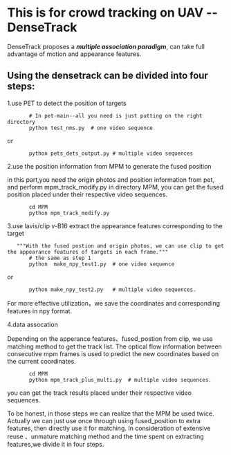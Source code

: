 
# This is for crowd tracking on UAV --DenseTrack 

DenseTrack proposes a **_multiple association paradigm_**, can take full advantage of motion and appearance features.

<!-- <p align="center"><img src="figs/pipeline.png" width="600"/></p> -->

<!-- > [**TOPIC: A Parallel Association Paradigm for Multi-Object Tracking under Complex Motions and Diverse Scenes**](https://ieeexplore.ieee.org/document/10851814)
>
> Xiaoyan Cao, Yiyao Zheng, Yao Yao, Huapeng Qin, Xiaoyu Cao and Shihui Guo
>
> _[IEEE TIP](https://ieeexplore.ieee.org/document/10851814)_ -->

   
## Using the densetrack can be divided into four steps:
   
   1.use PET to detect the position of targets
       
           # In pet-main--all you need is just putting on the right directory
           python test_nms.py  # one video sequence
         
   or  
         
           python pets_dets_output.py # multiple video sequences
   
   
   2.use the position information from MPM to generate the fused position


  in this part,you need the origin photos and position information from pet, and perform mpm_track_modify.py in directory MPM,
  you can get the fused position placed under their respective video sequences.
         
           cd MPM
           python mpm_track_modify.py 

   3.use lavis/clip v-B16  extract the appearance features corresponding to the target
   
       """With the fused postion and origin photos, we can use clip to get the appearance features of targets in each frame."""
           # the same as step 1
           python  make_npy_test1.py  # one video sequence
   
   or
   
           python make_npy_test2.py   # multiple video sequences. 
   
   For more effective utilization，we save the coordinates and corresponding features in npy format.
 

   4.data assocation 

 
  Depending on the apperance features、fused_postion from clip, we use matching method to get the track list. The optical flow information 
 between consecutive mpm frames is used to predict the new coordinates based on the current coordinates.
         
           cd MPM
           python mpm_track_plus_multi.py  # multiple video sequences. 

   you can get the track results placed under their respective video sequences.




   To be honest, in those steps we can realize that the MPM be used twice. Actually we can just use once through using fused_position to 
extra features, then  directly use it for matching.  In consideration of extensive reuse 、unmature matching method and the time spent on extracting 
features,we divide it in four steps.
